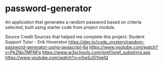 # password-generator
An application that generates a random password based on criteria selected; built using starter code from project module.

Source Credit
Sources that helped me complete this project:
Student Support Tutor - Erik Hoverston
https://dev.to/code_mystery/random-password-generator-using-javascript-6a
https://www.youtube.com/watch?v=PkZNo7MFNFg
https://www.w3schools.com/jsref/jsref_substring.asp
https://www.youtube.com/watch?v=xXwSJGYqeIQ